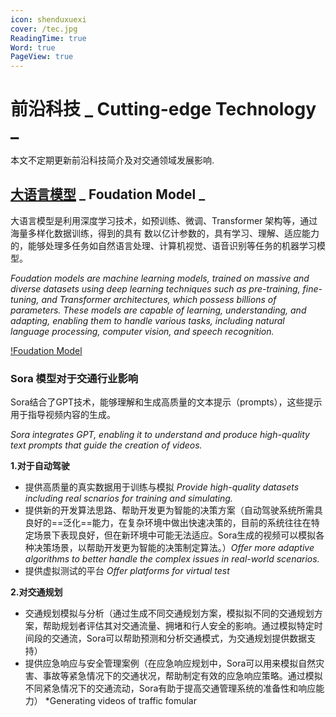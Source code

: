 ```yaml
---
icon: shenduxuexi
cover: /tec.jpg
ReadingTime: true
Word: true
PageView: true
---
```


# 前沿科技 _ Cutting-edge Technology _

本文不定期更新前沿科技简介及对交通领域发展影响.

## [大语言模型][def] _ Foudation Model _

大语言模型是利用深度学习技术，如预训练、微调、Transformer 架构等，通过海量多样化数据训练，得到的具有
数以亿计参数的，具有学习、理解、适应能力的，能够处理多任务如自然语言处理、计算机视觉、语音识别等任务的机器学习模型。

_Foudation models are machine learning models, trained on massive and diverse datasets using deep learning techniques such as pre-training, fine-tuning, and Transformer architectures, which possess billions of parameters. These models are capable of learning, understanding, and adapting, enabling them to handle various tasks, including natural language processing, computer vision, and speech recognition._

[!Foudation Model](https://picx.zhimg.com/80/v2-c77e36daff3f59e11220acded783242e_720w.webp?source=2c26e567)

[def]: https://www.zhihu.com/question/498275802/answer/3310482329?utm_campaign=shareopn&utm_content=group3_Answer&utm_medium=social&utm_psn=1776708180280070144&utm_source=wechat_session

### Sora 模型对于交通行业影响

Sora结合了GPT技术，能够理解和生成高质量的文本提示（prompts），这些提示用于指导视频内容的生成。

*Sora integrates GPT, enabling it to understand and produce high-quality text prompts that guide the creation of videos.*

**1.对于自动驾驶**
- 提供高质量的真实数据用于训练与模拟  *Provide high-quality datasets including real scnarios for training and simulating.* 
- 提供新的开发算法思路、帮助开发更为智能的决策方案（自动驾驶系统所需具良好的==泛化==能力，在复杂环境中做出快速决策的，目前的系统往往在特定场景下表现良好，但在新环境中可能无法适应。Sora生成的视频可以模拟各种决策场景，以帮助开发更为智能的决策制定算法。）*Offer more adaptive algorithms to better handle the complex issues in real-world scenarios.*
- 提供虚拟测试的平台 *Offer platforms for virtual test*

**2.对交通规划**
- 交通规划模拟与分析（通过生成不同交通规划方案，模拟拟不同的交通规划方案，帮助规划者评估其对交通流量、拥堵和行人安全的影响。通过模拟特定时间段的交通流，Sora可以帮助预测和分析交通模式，为交通规划提供数据支持）
- 提供应急响应与安全管理案例（在应急响应规划中，Sora可以用来模拟自然灾害、事故等紧急情况下的交通状况，帮助制定有效的应急响应策略。通过模拟不同紧急情况下的交通流动，Sora有助于提高交通管理系统的准备性和响应能力）
*Generating videos of traffic fomular